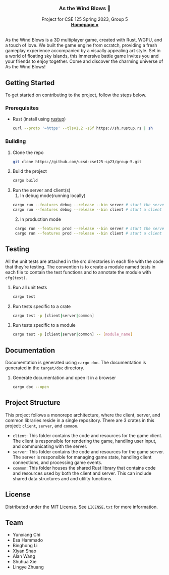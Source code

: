 <!-- Improved compatibility of back to top link: See: https://github.com/othneildrew/Best-README-Template/pull/73 -->
<a name="readme-top"></a>
<!--
*** Thanks for checking out the Best-README-Template. If you have a suggestion
*** that would make this better, please fork the repo and create a pull request
*** or simply open an issue with the tag "enhancement".
*** Don't forget to give the project a star!
*** Thanks again! Now go create something AMAZING! :D
-->

<br />
<div align="center">
<h3 align="center">As the Wind Blows 💨</h3>

  <p align="center">
Project for CSE 125 Spring 2023, Group 5
    <br />
    <a href="https://cse125.ucsd.edu/2023/cse125g5/"><strong>Homepage »</strong></a>
    <br />
    <br />
  </p>
</div>

<!-- ABOUT THE PROJECT -->
As the Wind Blows is a 3D multiplayer game, created with Rust, WGPU, and a touch of love. We built the game engine from
scratch, providing a fresh gameplay experience accompanied by a visually appealing art style. Set in a world of floating
sky islands, this immersive battle game invites you and your friends to enjoy together. Come and discover the charming
universe of As the Wind Blows!


<!-- GETTING STARTED -->

## Getting Started

To get started on contributing to the project, follow the steps below.

### Prerequisites

* Rust (install using [rustup](https://rustup.rs/))
  ```sh
  curl --proto '=https' --tlsv1.2 -sSf https://sh.rustup.rs | sh
  ```

### Building

1. Clone the repo
    ```sh
    git clone https://github.com/ucsd-cse125-sp23/group-5.git
    ```
2. Build the project
    ```sh
    cargo build
    ```
3. Run the server and client(s)
    1) In debug mode(running locally)
    ```sh
    cargo run --features debug --release --bin server # start the server
    cargo run --features debug --release --bin client # start a client
    ```
    2) In production mode
   ```sh
    cargo run --features prod --release --bin server # start the server
    cargo run --features prod --release --bin client # start a client
    ```

<!-- Testing -->

## Testing

All the unit tests are attached in the src directories in each file with the code that they’re testing.
The convention is to create a module named tests in each file to contain the test functions and to annotate the module
with `cfg(test)`.

1. Run all unit tests
    ```sh
    cargo test
    ```
2. Run tests specific to a crate
    ```sh
    cargo test -p [client|server|common]
    ```
3. Run tests specific to a module
    ```sh
    cargo test -p [client|server|common] -- [module_name]
    ```

<!-- Documentation -->

## Documentation

Documentation is generated using `cargo doc`. The documentation is generated in the `target/doc` directory.

1. Generate documentation and open it in a browser
    ```sh
    cargo doc --open
    ```

<!-- PROJECT STRUCTURE -->

## Project Structure

This project follows a monorepo architecture, where the client, server, and common libraries reside in a single
repository.
There are 3 crates in this project: `client`, `server`, and `common`.

- `client`: This folder contains the code and resources for the game client. The client is responsible for rendering the
  game, handling user input, and communicating with the server.
- `server`: This folder contains the code and resources for the game server. The server is responsible for managing game
  state, handling client connections, and processing game events.
- `common`: This folder houses the shared Rust library that contains code and resources used by both the client and
  server. This can include shared data structures and and utility functions.

<!-- LICENSE -->

## License

Distributed under the MIT License. See `LICENSE.txt` for more information.

<!-- Team -->

## Team

- Yunxiang Chi
- Esa Hammado
- Binghong Li
- Xiyan Shao
- Alan Wang
- Shuhua Xie
- Lingye Zhuang

<!-- MARKDOWN LINKS & IMAGES -->
<!-- https://www.markdownguide.org/basic-syntax/#reference-style-links -->

[contributors-shield]: https://img.shields.io/github/contributors/github_username/repo_name.svg?style=for-the-badge

[contributors-url]: https://github.com/github_username/repo_name/graphs/contributors

[forks-shield]: https://img.shields.io/github/forks/github_username/repo_name.svg?style=for-the-badge

[forks-url]: https://github.com/github_username/repo_name/network/members

[stars-shield]: https://img.shields.io/github/stars/github_username/repo_name.svg?style=for-the-badge

[stars-url]: https://github.com/github_username/repo_name/stargazers

[issues-shield]: https://img.shields.io/github/issues/github_username/repo_name.svg?style=for-the-badge

[issues-url]: https://github.com/github_username/repo_name/issues

[license-shield]: https://img.shields.io/github/license/github_username/repo_name.svg?style=for-the-badge

[license-url]: https://github.com/github_username/repo_name/blob/master/LICENSE.txt

[linkedin-shield]: https://img.shields.io/badge/-LinkedIn-black.svg?style=for-the-badge&logo=linkedin&colorB=555

[linkedin-url]: https://linkedin.com/in/linkedin_username

[product-screenshot]: images/screenshot.png
